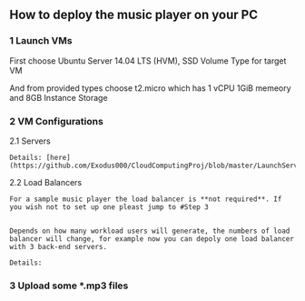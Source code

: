 ## How to deploy the music player on your PC

### 1 Launch VMs
 
  First choose Ubuntu Server 14.04 LTS (HVM), SSD Volume Type for target VM

  And from provided types choose t2.micro which has 1 vCPU 1GiB memeory and 8GB Instance Storage 

### 2 VM Configurations

  2.1 Servers
  
    Details: [here](https://github.com/Exodus000/CloudComputingProj/blob/master/LaunchServers)
 
  2.2 Load Balancers
  
    For a sample music player the load balancer is **not required**. If you wish not to set up one pleast jump to #Step 3 

  
    Depends on how many workload users will generate, the numbers of load balancer will change, for example now you can depoly one load balancer with 3 back-end servers.
  
    Details:
  
### 3 Upload some *.mp3 files



